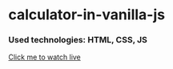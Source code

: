 # calculator-in-vanilla-js

  ### Used technologies: HTML, CSS, JS
  
[Click me to watch live](https://ruslankussein.github.io/calculator-in-vanilla-js/)

